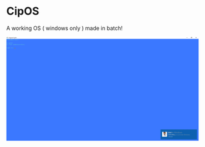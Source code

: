 # CipOS
A working OS ( windows only ) made in batch!

![Alt text](data/Images/Image0.png "Login Screen")
